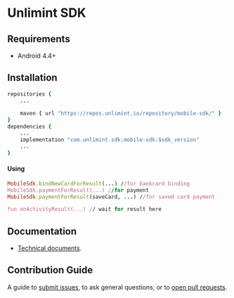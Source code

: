 Unlimint SDK
========

## Requirements

- Android 4.4+

## Installation
```ruby
repositories {
    ...
    
    maven { url "https://repos.unlimint.io/repository/mobile-sdk/" }
}
dependencies {
    ...
    implementation "com.unlimint.sdk:mobile-sdk:$sdk_version"
    ...
}
``` 
#### Using

```ruby
MobileSdk.bindNewCardForResult(...) //for bankcard binding 
MobileSdk.paymentForResult(...) //for payment
MobileSdk.paymentForResult(saveCard, ...) //for saved card payment

fun onActivityResult(...) // wait for result here
``` 

## Documentation

- [Technical documents](./Docs).

## Contribution Guide

A guide to [submit issues](https://github.com/cardpay/android-sdk-demo/issues), to ask general questions, or to [open pull requests](https://github.com/cardpay/android-sdk-demo/pulls).
